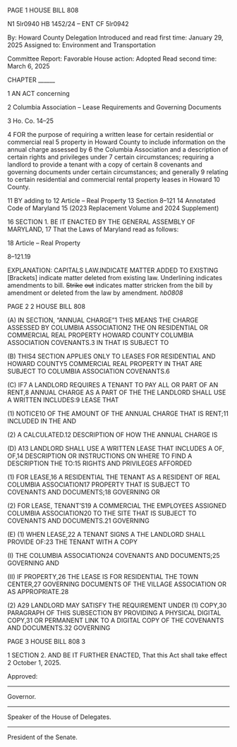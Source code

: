 PAGE 1
HOUSE BILL 808

N1 5lr0940
HB 1452/24 – ENT CF 5lr0942

By: Howard County Delegation
Introduced and read first time: January 29, 2025
Assigned to: Environment and Transportation

Committee Report: Favorable
House action: Adopted
Read second time: March 6, 2025

CHAPTER ______

1 AN ACT concerning

2 Columbia Association – Lease Requirements and Governing Documents

3 Ho. Co. 14–25

4 FOR the purpose of requiring a written lease for certain residential or commercial real
5 property in Howard County to include information on the annual charge assessed by
6 the Columbia Association and a description of certain rights and privileges under
7 certain circumstances; requiring a landlord to provide a tenant with a copy of certain
8 covenants and governing documents under certain circumstances; and generally
9 relating to certain residential and commercial rental property leases in Howard
10 County.

11 BY adding to
12 Article – Real Property
13 Section 8–121
14 Annotated Code of Maryland
15 (2023 Replacement Volume and 2024 Supplement)

16 SECTION 1. BE IT ENACTED BY THE GENERAL ASSEMBLY OF MARYLAND,
17 That the Laws of Maryland read as follows:

18 Article – Real Property

8–121.19

EXPLANATION: CAPITALS LAW.INDICATE MATTER ADDED TO EXISTING
[Brackets] indicate matter deleted from existing law.
Underlining indicates amendments to bill.
~~Strike~~ ~~out~~ indicates matter stricken from the bill by amendment or deleted from the law by
amendment. *hb0808*

PAGE 2
2 HOUSE BILL 808

(A) IN SECTION, “ANNUAL CHARGE”1 THIS MEANS THE CHARGE ASSESSED BY
COLUMBIA ASSOCIATION2 THE ON RESIDENTIAL OR COMMERCIAL REAL PROPERTY
HOWARD COUNTY COLUMBIA ASSOCIATION COVENANTS.3 IN THAT IS SUBJECT TO

(B) THIS4 SECTION APPLIES ONLY TO LEASES FOR RESIDENTIAL AND
HOWARD COUNTY5 COMMERCIAL REAL PROPERTY IN THAT ARE SUBJECT TO
COLUMBIA ASSOCIATION COVENANTS.6

(C) IF7 A LANDLORD REQUIRES A TENANT TO PAY ALL OR PART OF AN
RENT,8 ANNUAL CHARGE AS A PART OF THE THE LANDLORD SHALL USE A WRITTEN
INCLUDES:9 LEASE THAT

(1) NOTICE10 OF THE AMOUNT OF THE ANNUAL CHARGE THAT IS
RENT;11 INCLUDED IN THE AND

(2) A CALCULATED.12 DESCRIPTION OF HOW THE ANNUAL CHARGE IS

(D) A13 LANDLORD SHALL USE A WRITTEN LEASE THAT INCLUDES A
OF, OF,14 DESCRIPTION OR INSTRUCTIONS ON WHERE TO FIND A DESCRIPTION THE
TO:15 RIGHTS AND PRIVILEGES AFFORDED

(1) FOR LEASE,16 A RESIDENTIAL THE TENANT AS A RESIDENT OF REAL
COLUMBIA ASSOCIATION17 PROPERTY THAT IS SUBJECT TO COVENANTS AND
DOCUMENTS;18 GOVERNING OR

(2) FOR LEASE, TENANT’S19 A COMMERCIAL THE EMPLOYEES ASSIGNED
COLUMBIA ASSOCIATION20 TO THE SITE THAT IS SUBJECT TO COVENANTS AND
DOCUMENTS.21 GOVERNING

(E) (1) WHEN LEASE,22 A TENANT SIGNS A THE LANDLORD SHALL PROVIDE
OF:23 THE TENANT WITH A COPY

(I) THE COLUMBIA ASSOCIATION24 COVENANTS AND
DOCUMENTS;25 GOVERNING AND

(II) IF PROPERTY,26 THE LEASE IS FOR RESIDENTIAL THE
TOWN CENTER,27 GOVERNING DOCUMENTS OF THE VILLAGE ASSOCIATION OR AS
APPROPRIATE.28

(2) A29 LANDLORD MAY SATISFY THE REQUIREMENT UNDER
(1) COPY,30 PARAGRAPH OF THIS SUBSECTION BY PROVIDING A PHYSICAL DIGITAL
COPY,31 OR PERMANENT LINK TO A DIGITAL COPY OF THE COVENANTS AND
DOCUMENTS.32 GOVERNING

PAGE 3
HOUSE BILL 808 3

1 SECTION 2. AND BE IT FURTHER ENACTED, That this Act shall take effect
2 October 1, 2025.

Approved:

________________________________________________________________________________
Governor.

________________________________________________________________________________
Speaker of the House of Delegates.

________________________________________________________________________________
President of the Senate.